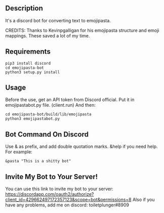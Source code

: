 ## Description

It's a discord bot for converting text to emojipasta.

CREDITS: Thanks to Kevinpgalligan for his emojipasta structure and emoji mappings.
These saved a lot of my time.

## Requirements
```
pip3 install discord
cd emojipasta-bot
python3 setup.py install
```

## Usage

Before the use, get an API token from Discord official.
Put it in emojipastabot.py file. (client.run)
And then:
```
cd emojipasta-bot/build/lib/emojipasta
python3 emojipastabot.py
```

## Bot Command On Discord
Use & as prefix, and add double quotation marks. &help if you need help.
For example:
```
&pasta "This is a shitty bot"
```

## Invite My Bot to Your Server!
You can use this link to invite my bot to your server:
https://discordapp.com/oauth2/authorize?client_id=429662497172357123&scope=bot&permissions=8
Also if you have any problems, add me on discord: toiletplunger#8909

